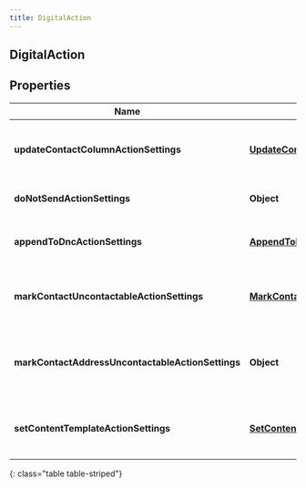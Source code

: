 ```yaml
---
title: DigitalAction
---
```

## DigitalAction


## Properties

| Name | Type | Description | Notes |
| ------------ | ------------- | ------------- | ------------- |
| **updateContactColumnActionSettings** | <!----><!---->[**UpdateContactColumnActionSettings**](UpdateContactColumnActionSettings.html)<!----> | The settings for an 'update contact column' action. |  [optional] |
| **doNotSendActionSettings** | <!----><!---->**Object**<!----> | The settings for a 'do not send' action. |  [optional] |
| **appendToDncActionSettings** | <!----><!---->[**AppendToDncActionSettings**](AppendToDncActionSettings.html)<!----> | The settings for an 'Append to DNC' action. |  [optional] |
| **markContactUncontactableActionSettings** | <!----><!---->[**MarkContactUncontactableActionSettings**](MarkContactUncontactableActionSettings.html)<!----> | The settings for a 'mark contact uncontactable' action. |  [optional] |
| **markContactAddressUncontactableActionSettings** | <!----><!---->**Object**<!----> | The settings for an 'mark contact address uncontactable' action. |  [optional] |
| **setContentTemplateActionSettings** | <!----><!---->[**SetContentTemplateActionSettings**](SetContentTemplateActionSettings.html)<!----> | The settings for a 'Set content template' action. |  [optional] |
{: class="table table-striped"}



